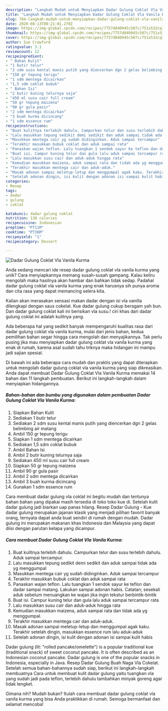 ```yaml
---
description: "Langkah Mudah untuk Menyiapkan Dadar Gulung Coklat Vla Vanila Kurma, Lezat"
title: "Langkah Mudah untuk Menyiapkan Dadar Gulung Coklat Vla Vanila Kurma, Lezat"
slug: 784-langkah-mudah-untuk-menyiapkan-dadar-gulung-coklat-vla-vanila-kurma-lezat
date: 2020-08-13T00:21:01.270Z
image: https://img-global.cpcdn.com/recipes/7757d840945c507c/751x532cq70/dadar-gulung-coklat-vla-vanila-kurma-foto-resep-utama.jpg
thumbnail: https://img-global.cpcdn.com/recipes/7757d840945c507c/751x532cq70/dadar-gulung-coklat-vla-vanila-kurma-foto-resep-utama.jpg
cover: https://img-global.cpcdn.com/recipes/7757d840945c507c/751x532cq70/dadar-gulung-coklat-vla-vanila-kurma-foto-resep-utama.jpg
author: Sue Crawford
ratingvalue: 3.1
reviewcount: 12
recipeingredient:
- " Bahan Kulit"
- "1 butir telur"
- "2 sdm susu kental manis putih yang diencerkan dgn 2 gelas belimbing air matang"
- "150 gr tepung terigu"
- "1 sdm mentega dicairkan"
- "1,5 sdm coklat bubuk"
- " Bahan Isi"
- "2 butir kuning telurnya saja"
- "450 ml susu cair full cream"
- "50 gr tepung maizena"
- "90 gr gula pasir"
- "2 sdm mentega dicairkan"
- "3 buah kurma dicincang"
- "1 sdm essence rum"
recipeinstructions:
- "Buat kulitnya terlebih dahulu. Campurkan telur dan susu terlebih dahulu. Aduk sampai tercampur."
- "Lalu masukkan tepung sedikit demi sedikit dan aduk sampai tidak ada yg menggumpal"
- "Masukkan mentega cair yg sudah didinginkan. Aduk sampai tercampur"
- "Terakhir masukkan bubuk coklat dan aduk sampai rata"
- "Panaskan wajan teflon. Lalu tuangkan 1 sendok sayur ke teflon dan dadar sampai matang. Lakukan sampai adonan habis. Catatan; sesekali aduk sebelum menuangkan ke wajan jika ingin tekstur berbintik-bintik"
- "Buat isi. Campur kuning telur dan gula lalu aduk sampai tercampur rata"
- "Lalu masukkan susu cair dan aduk-aduk hingga rata"
- "Kemudian masukkan maizena, aduk sampai rata dan tidak ada yg menggumpal."
- "Terakhir masukkan mentega cair dan aduk-aduk."
- "Masak adonan sampai meletup-letup dan menggumpal agak kaku. Terakhir setelah dingin, masukkan essence rum lalu aduk-aduk"
- "Setelah adonan dingin, isi kulit dengan adonan isi sampai kulit habis"
categories:
- Resep
tags:
- dadar
- gulung
- coklat

katakunci: dadar gulung coklat 
nutrition: 130 calories
recipecuisine: Indonesian
preptime: "PT11M"
cooktime: "PT36M"
recipeyield: "1"
recipecategory: Dessert

---
```



![Dadar Gulung Coklat Vla Vanila Kurma](https://img-global.cpcdn.com/recipes/7757d840945c507c/751x532cq70/dadar-gulung-coklat-vla-vanila-kurma-foto-resep-utama.jpg)

Anda sedang mencari ide resep dadar gulung coklat vla vanila kurma yang unik? Cara menyiapkannya memang susah-susah gampang. Kalau keliru mengolah maka hasilnya akan hambar dan bahkan tidak sedap. Padahal dadar gulung coklat vla vanila kurma yang enak harusnya sih punya aroma dan cita rasa yang dapat memancing selera kita.

Kalian akan merasakan sensasi makan dadar dengan isi vla vanilla dilengkapi dengan saus cokelat. Kue dadar gulung cukup beragam yah bun. Dan dadar gulung coklat kali ini berisikan vla susu.! ciri khas dari dadar gulung coklat ini adalah kulitnya yang.

Ada beberapa hal yang sedikit banyak mempengaruhi kualitas rasa dari dadar gulung coklat vla vanila kurma, mulai dari jenis bahan, kedua pemilihan bahan segar hingga cara mengolah dan menyajikannya. Tak perlu pusing jika mau menyiapkan dadar gulung coklat vla vanila kurma yang enak di rumah, karena asal sudah tahu triknya maka hidangan ini mampu jadi sajian spesial.


Di bawah ini ada beberapa cara mudah dan praktis yang dapat diterapkan untuk mengolah dadar gulung coklat vla vanila kurma yang siap dikreasikan. Anda dapat membuat Dadar Gulung Coklat Vla Vanila Kurma memakai 14 bahan dan 11 langkah pembuatan. Berikut ini langkah-langkah dalam menyiapkan hidangannya.

<!--inarticleads1-->

##### Bahan-bahan dan bumbu yang digunakan dalam pembuatan Dadar Gulung Coklat Vla Vanila Kurma:

1. Siapkan  Bahan Kulit
1. Sediakan 1 butir telur
1. Sediakan 2 sdm susu kental manis putih yang diencerkan dgn 2 gelas belimbing air matang
1. Ambil 150 gr tepung terigu
1. Siapkan 1 sdm mentega dicairkan
1. Sediakan 1,5 sdm coklat bubuk
1. Ambil  Bahan Isi
1. Ambil 2 butir kuning telurnya saja
1. Sediakan 450 ml susu cair full cream
1. Siapkan 50 gr tepung maizena
1. Ambil 90 gr gula pasir
1. Ambil 2 sdm mentega dicairkan
1. Ambil 3 buah kurma dicincang
1. Gunakan 1 sdm essence rum


Cara membuat dadar gulung vla coklat ini begitu mudah dan tentunya bahan bahan yang dipakai masih tersedia di toko toko kue di. Setelah kulit dadar gulung jadi biarkan uap panas hilang. Resep Dadar Gulung - Kue dadar gulung merupakan jajanan klasik yang menjadi pilihan favorit banyak orang, ternyata dapat anda buat sendiri di rumah dengan mudah. Dadar gulung ini merupakan makanan khas Indonesia dan Malaysia yang dapat diisi dengan parutan kelapa yang dicampur. 

<!--inarticleads2-->

##### Cara membuat Dadar Gulung Coklat Vla Vanila Kurma:

1. Buat kulitnya terlebih dahulu. Campurkan telur dan susu terlebih dahulu. Aduk sampai tercampur.
1. Lalu masukkan tepung sedikit demi sedikit dan aduk sampai tidak ada yg menggumpal
1. Masukkan mentega cair yg sudah didinginkan. Aduk sampai tercampur
1. Terakhir masukkan bubuk coklat dan aduk sampai rata
1. Panaskan wajan teflon. Lalu tuangkan 1 sendok sayur ke teflon dan dadar sampai matang. Lakukan sampai adonan habis. Catatan; sesekali aduk sebelum menuangkan ke wajan jika ingin tekstur berbintik-bintik
1. Buat isi. Campur kuning telur dan gula lalu aduk sampai tercampur rata
1. Lalu masukkan susu cair dan aduk-aduk hingga rata
1. Kemudian masukkan maizena, aduk sampai rata dan tidak ada yg menggumpal.
1. Terakhir masukkan mentega cair dan aduk-aduk.
1. Masak adonan sampai meletup-letup dan menggumpal agak kaku. Terakhir setelah dingin, masukkan essence rum lalu aduk-aduk
1. Setelah adonan dingin, isi kulit dengan adonan isi sampai kulit habis


Dadar gulung (lit: &#34;rolled pancake/omelette&#34;) is a popular traditional kue (traditional snack) of sweet coconut pancake. It is often described as an Indonesian coconut pancake. Dadar gulung is one of the popular snacks in Indonesia, especially in Java. Resep Dadar Gulung Buah Naga Vla Cokelat. Setelah semua bahan-bahannya sudah siap, berikut ini langkah-langkah membuatnya Cara untuk membuat kulit dadar gulung yaitu tuangkan vla yang sudah jadi pada teflon, terlebih dahulu tambahkan minyak goreng agar tidak lengket. 

Gimana nih? Mudah bukan? Itulah cara membuat dadar gulung coklat vla vanila kurma yang bisa Anda praktikkan di rumah. Semoga bermanfaat dan selamat mencoba!
